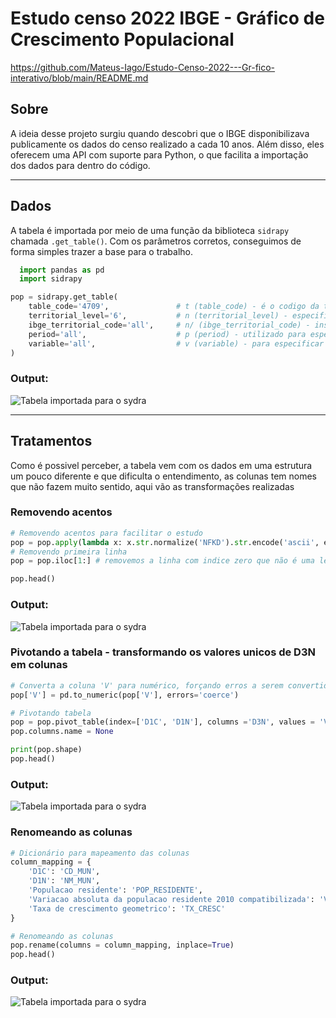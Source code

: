 # Estudo censo 2022 IBGE - Gráfico de Crescimento Populacional
https://github.com/Mateus-Iago/Estudo-Censo-2022---Gr-fico-interativo/blob/main/README.md
## Sobre
A ideia desse projeto surgiu quando descobri que o IBGE disponibilizava publicamente os dados do censo realizado a cada 10 anos. Além disso, eles oferecem uma API com suporte para Python, o que facilita a importação dos dados para dentro do código.

---

## Dados
A tabela é importada por meio de uma função da biblioteca `sidrapy` chamada `.get_table()`. Com os parâmetros corretos, conseguimos de forma simples trazer a base para o trabalho.

```python
  import pandas as pd
  import sidrapy

pop = sidrapy.get_table(
    table_code='4709',               # t (table_code) - é o codigo da tabela no site da sidra IBGE;
    territorial_level='6',           # n (territorial_level) - especifica os niveis territoriais;
    ibge_territorial_code='all',     # n/ (ibge_territorial_code) - inserido dentro do nivel territorial, especificar o codigo territorial do IBGE;
    period='all',                    # p (period) - utilizado para especificar o periodo;
    variable='all',                  # v (variable) - para especificar as variaveis desejadas;
)
```
### Output:
![Tabela importada para o sydra](Imagem/Acentos)

---

## Tratamentos
Como é possivel perceber, a tabela vem com os dados em uma estrutura um pouco diferente e que dificulta o entendimento, as colunas tem nomes que não fazem muito sentido, aqui vão as transformações realizadas
### Removendo acentos
```python
# Removendo acentos para facilitar o estudo
pop = pop.apply(lambda x: x.str.normalize('NFKD').str.encode('ascii', errors='ignore').str.decode('utf-8') if x.dtype == 'object' else x) # EsSa função é aplicada em todas as linhas do tipo object do data frame
# Removendo primeira linha
pop = pop.iloc[1:] # removemos a linha com indice zero que não é uma legenda dos dados

pop.head()
```
### Output:
![Tabela importada para o sydra](caminho/para/imagem)

### Pivotando a tabela - transformando os valores unicos de D3N em colunas 
```python
# Converta a coluna 'V' para numérico, forçando erros a serem convertidos para NaN
pop['V'] = pd.to_numeric(pop['V'], errors='coerce')

# Pivotando tabela
pop = pop.pivot_table(index=['D1C', 'D1N'], columns ='D3N', values = 'V').reset_index()
pop.columns.name = None

print(pop.shape)
pop.head()
```
### Output:
![Tabela importada para o sydra](caminho/para/imagem)

### Renomeando as colunas
```python
# Dicionário para mapeamento das colunas
column_mapping = {
    'D1C': 'CD_MUN',
    'D1N': 'NM_MUN',
    'Populacao residente': 'POP_RESIDENTE',
    'Variacao absoluta da populacao residente 2010 compatibilizada': 'VAR_ABS',
    'Taxa de crescimento geometrico': 'TX_CRESC'
}

# Renomeando as colunas
pop.rename(columns = column_mapping, inplace=True)
pop.head()
```
### Output:
![Tabela importada para o sydra](caminho/para/imagem)
